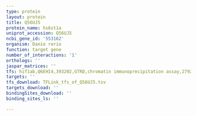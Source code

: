 ```yaml
---
type: protein
layout: protein
title: Q56UJ5
protein_name: hs6st1a
uniprot_accession: Q56UJ5
ncbi_gene_id: '553162'
organism: Danio rerio
function: target gene
number_of_interactions: '1'
orthologs: ''
jaspar_matrices: ''
tfs: hif1ab,Q6EHI4,393202,GTRD,chromatin immunoprecipitation assay,27924024%5Buid%5D,No
targets: ''
tfs_download: TFLink_tfs_of_Q56UJ5.tsv
targets_download: ''
bindingSites_download: ''
binding_sites_ls: ''

---
```

